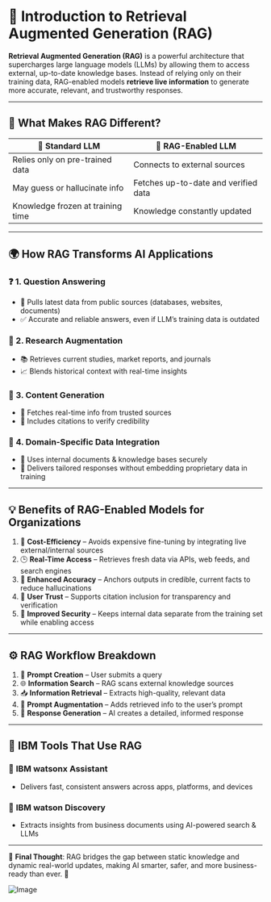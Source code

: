 # 🔎 Introduction to Retrieval Augmented Generation (RAG)

**Retrieval Augmented Generation (RAG)** is a powerful architecture that supercharges large language models (LLMs) by allowing them to access external, up-to-date knowledge bases. Instead of relying only on their training data, RAG-enabled models **retrieve live information** to generate more accurate, relevant, and trustworthy responses.

---

## 🧠 What Makes RAG Different?

| 🤖 Standard LLM | 🧩 RAG-Enabled LLM |
|----------------|-------------------|
| Relies only on pre-trained data | Connects to external sources |
| May guess or hallucinate info | Fetches up-to-date and verified data |
| Knowledge frozen at training time | Knowledge constantly updated |

---

## 🌍 How RAG Transforms AI Applications

### ❓ 1. Question Answering
- 🔄 Pulls latest data from public sources (databases, websites, documents)
- ✅ Accurate and reliable answers, even if LLM’s training data is outdated

### 🔬 2. Research Augmentation
- 📚 Retrieves current studies, market reports, and journals
- 📈 Blends historical context with real-time insights

### 📝 3. Content Generation
- 📰 Fetches real-time info from trusted sources
- 📌 Includes citations to verify credibility

### 🏢 4. Domain-Specific Data Integration
- 🔐 Uses internal documents & knowledge bases securely
- 💼 Delivers tailored responses without embedding proprietary data in training

---

## 💡 Benefits of RAG-Enabled Models for Organizations

1. 💸 **Cost-Efficiency** – Avoids expensive fine-tuning by integrating live external/internal sources
2. 🕒 **Real-Time Access** – Retrieves fresh data via APIs, web feeds, and search engines
3. 🎯 **Enhanced Accuracy** – Anchors outputs in credible, current facts to reduce hallucinations
4. 🤝 **User Trust** – Supports citation inclusion for transparency and verification
5. 🔐 **Improved Security** – Keeps internal data separate from the training set while enabling access

---

## ⚙️ RAG Workflow Breakdown

1. 🧾 **Prompt Creation** – User submits a query
2. 🌐 **Information Search** – RAG scans external knowledge sources
3. 📥 **Information Retrieval** – Extracts high-quality, relevant data
4. 🧩 **Prompt Augmentation** – Adds retrieved info to the user’s prompt
5. 💬 **Response Generation** – AI creates a detailed, informed response

---

## 🧰 IBM Tools That Use RAG

### 💬 **IBM watsonx Assistant**
- Delivers fast, consistent answers across apps, platforms, and devices

### 📄 **IBM watson Discovery**
- Extracts insights from business documents using AI-powered search & LLMs

---

📌 **Final Thought**: RAG bridges the gap between static knowledge and dynamic real-world updates, making AI smarter, safer, and more business-ready than ever. 🚀

![Image](https://github.com/user-attachments/assets/f687933d-3e00-44d6-90b2-eff8190ec460)
